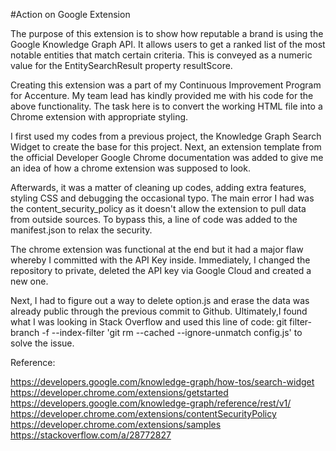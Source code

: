 #Action on Google Extension

The purpose of this extension is to show how reputable a brand is using the Google Knowledge Graph API. It allows users to get a ranked list of the most notable entities that match certain criteria. This is conveyed as a numeric value for the EntitySearchResult property resultScore. 

Creating this extension was a part of my Continuous Improvement Program for Accenture. My team lead has kindly provided me with his code for the above functionality. The task here is to convert the working HTML file into a Chrome extension with appropriate styling.


I first used my codes from a previous project, the Knowledge Graph Search Widget to create the base for this project. Next, an extension template from the official Developer Google Chrome documentation was added to give me an idea of how a chrome extension was supposed to look. 

Afterwards, it was a matter of cleaning up codes, adding extra features, styling CSS and debugging the occasional typo. The main error I had was the content_security_policy as it doesn't allow the extension to pull data from outside sources. To bypass this, a line of code was added to the manifest.json to relax the security. 

The chrome extension was functional at the end but it had a major flaw whereby I committed with the API Key inside. Immediately, I changed the repository to private, deleted the API key via Google Cloud and created a new one. 

Next, I had to figure out a way to delete option.js and erase the data was already public through the previous commit to Github. Ultimately,I found what I was looking in Stack Overflow and used this line of code: git filter-branch -f --index-filter 'git rm --cached --ignore-unmatch config.js' to solve the issue. 

Reference:

https://developers.google.com/knowledge-graph/how-tos/search-widget
https://developer.chrome.com/extensions/getstarted
https://developers.google.com/knowledge-graph/reference/rest/v1/
https://developer.chrome.com/extensions/contentSecurityPolicy
https://developer.chrome.com/extensions/samples
https://stackoverflow.com/a/28772827

